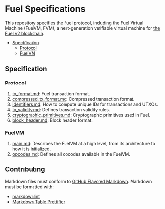 # Fuel Specifications

This repository specifies the Fuel protocol, including the Fuel Virtual Machine (FuelVM, FVM), a next-generation verifiable virtual machine for [the Fuel v2 blockchain](https://github.com/FuelLabs).

- [Specification](#specification)
  - [Protocol](#protocol)
  - [FuelVM](#fuelvm)

## Specification

### Protocol

1. [tx_format.md](./specs/protocol/tx_format.md): Fuel transaction format.
1. [compressed_tx_format.md](./specs/protocol/compressed_tx_format.md): Compressed transaction format.
1. [identifiers.md](./specs/protocol/identifiers.md): How to compute unique IDs for transactions and UTXOs.
1. [tx_validity.md](./specs/protocol/tx_validity.md): Defines transaction validity rules.
1. [cryptographic_primitives.md](./specs/protocol/cryptographic_primitives.md): Cryptographic primitives used in Fuel.
1. [block_header.md](./specs/protocol/block_header.md): Block header format.

### FuelVM

1. [main.md](./specs/vm/main.md): Describes the FuelVM at a high level, from its architecture to how it is initialized.
1. [opcodes.md](./specs/vm/opcodes.md): Defines all opcodes available in the FuelVM.

## Contributing

Markdown files must conform to [GitHub Flavored Markdown](https://github.github.com/gfm/). Markdown must be formatted with:

- [markdownlint](https://github.com/DavidAnson/markdownlint)
- [Markdown Table Prettifier](https://github.com/darkriszty/MarkdownTablePrettify-VSCodeExt)
